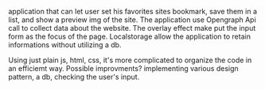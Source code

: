 application that can let user set his favorites sites bookmark, save them in a list, and show a preview img of the site.
The application use Opengraph Api call to collect data about the website.
The overlay effect make put the input form as the focus of the page.
Localstorage allow the application to retain informations without utilizing a db.

Using just plain js, html, css, it's more complicated to organize the code in an efficiemt way.
Possible improvments? implementing various design pattern, a db, checking the user's input. 
